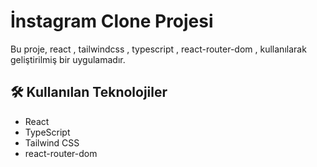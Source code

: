 # İnstagram Clone Projesi

Bu proje, react , tailwindcss , typescript , react-router-dom , kullanılarak geliştirilmiş bir uygulamadır.

## 🛠️ Kullanılan Teknolojiler

- React
- TypeScript
- Tailwind CSS
- react-router-dom

